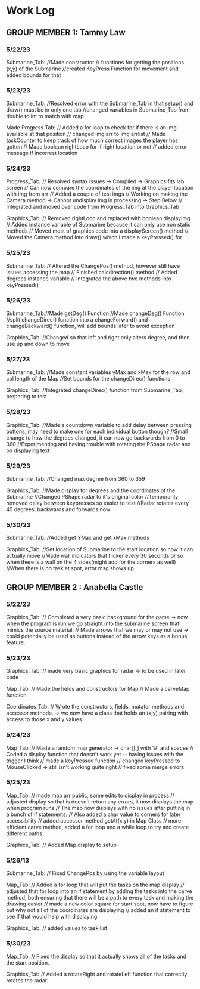 # Work Log

## GROUP MEMBER 1: Tammy Law

### 5/22/23
Submarine_Tab: //Made constructor
               // functions for getting the positions (x,y) of the Submarine
               //created KeyPress Function for movement and added bounds for that

### 5/23/23
Submarine_Tab: //Resolved error with the Submarine_Tab in that setup() and draw() must be in only one tab
               //changed variables in Submarine_Tab from double to int to match with map

Made Progress Tab: // Added a for loop to check for if there is an img available at that position
                   // changed img arr to img arrlist
                   // Made taskCounter to keep track of how much correct images the player has gotten
                   // Made boolean rightLoco for if right location or not
                   // added error message if incorrest location

### 5/24/23
Progress_Tab; // Resolved syntax issues -> Compiled -> Graphics fits lab screen
              // Can now compare the coordinates of the img at the player location with img from arr
              // Added a couple of test imgs
              // Working on making the Camera method -> Cannot undisplay img in processing -> Step Below
              // Integrated and moved over code from Progress_Tab into Graphics_Tab

Graphics_Tab: // Removed rightLoco and replaced with boolean displayImg
              // Added instance variable of Submarine because it can only use non static methods
              // Moved most of graphics code into a displayScreen() method
              // Moved the Camera method into draw() which I made a keyPressed() for

### 5/25/23
Submarine_Tab: // Altered the ChangePos() method, however still have issues accessing the map
               // Finished calcdirection() method
               // Added degrees instance variable
               // Integrated the above two methods into keyPressed()

### 5/26/23
Submarine_Tab://Made getDeg() Function
              //Made changeDeg() Function
              //split changeDirec() function into a changeForward() and changeBackward() function, will add bounds later to avoid exception

Graphics_Tab: //Changed so that left and right only alters degree, and then use up and down to move

### 5/27/23
Submarine_Tab: //Made constant variables yMax and xMax for the row and col length of the Map
               //Set bounds for the changeDirec() functions

Graphics_Tab: //Integrated changeDirec() function from Submarine_Tab, preparing to test

### 5/28/23
Graphics_Tab: //Made a countdown variable to add delay between pressing buttons, may need to make one for each individual button though?
              //Small change to how the degrees changed, it can now go backwards from 0 to 360
              //Experimenting and having trouble with rotating the PShape radar and on displaying text

### 5/29/23
Submarine_Tab: //Changed max degree from 360 to 359

Graphics_Tab: //Made display for degrees and the coordinates of the Submarine
              //Changed PShape radar to it's original color
              //Temporarily removed delay between keypresses so easier to test
              //Radar rotates every 45 degrees, backwards and forwards now

### 5/30/23
Submarine_Tab: //Added get YMax and get xMax methods

Graphics_Tab: //Set location of Submarine to the start location so now it can actually move
              //Made wall indicators that flicker every 30 seconds or so when there is a wall on the 4 sides(might add for the corners as well)
              //When there is no task at spot, error msg shows up

## GROUP MEMBER 2 : Anabella Castle

### 5/22/23

Graphics_Tab: // Completed a very basic background for the game -> now when the program is run we go straight into the submarine screen that mimics the source material.
              // Made arrows that we may or may not use -> could potentially be used as buttons instead of the arrow keys as a bonus feature.

### 5/23/23

Graphics_Tab: // made very basic graphics for radar -> to be used in later code

Map_Tab:  // Made the fields and constructors for Map
          // Made a carveMap function

Coordinates_Tab: // Wrote the constructors, fields, mutator methods and accessor methods. -> we now have a class that holds an (x,y) pairing with access to those x and y values

### 5/24/23

Map_Tab:  // Made a random map generator -> char[][] with '#' and spaces
          // Coded a display function that doesn't work yet -- having issues with the trigger I think
          // made a keyPressed function
          // changed keyPressed to MouseClicked -> still isn't working quite right
          // fixed some merge errors

### 5/25/23

Map_Tab:  // made map arr public, some edits to display in process
          // adjusted display so that is doesn't return any errors, it now displays the map when program runs
          // The map now displays with no issues after putting in a bunch of if statements.
          // Also added a char value to corners for later accessibility
          // added accessor method getAt(x,y) in Map Class
          // more efficient carve method, added a for loop and a while loop to try and create different paths

Graphics_Tab: // Added Map.display to setup

### 5/26/13

Submarine_Tab: // Fixed ChangePos by using the variable layout

Map_Tab:  // Added a for loop that will put the tasks on the map display
          // adjusted that for loop into an if statement by adding the tasks into the carve method, both ensuring that there will be a path to every task and making the drawing easier
          // made a new color square for start spot, now have to figure out why not all of the coordinates are displaying
          // added an if statement to see if that would help with displaying

Graphics_Tab: // added values to task list

### 5/30/23

Map_Tab:  // Fixed the display so that it actually shows all of the tasks and the start position.

Graphics_Tab // Added a rotateRight and rotateLeft function that correctly rotates the radar.
